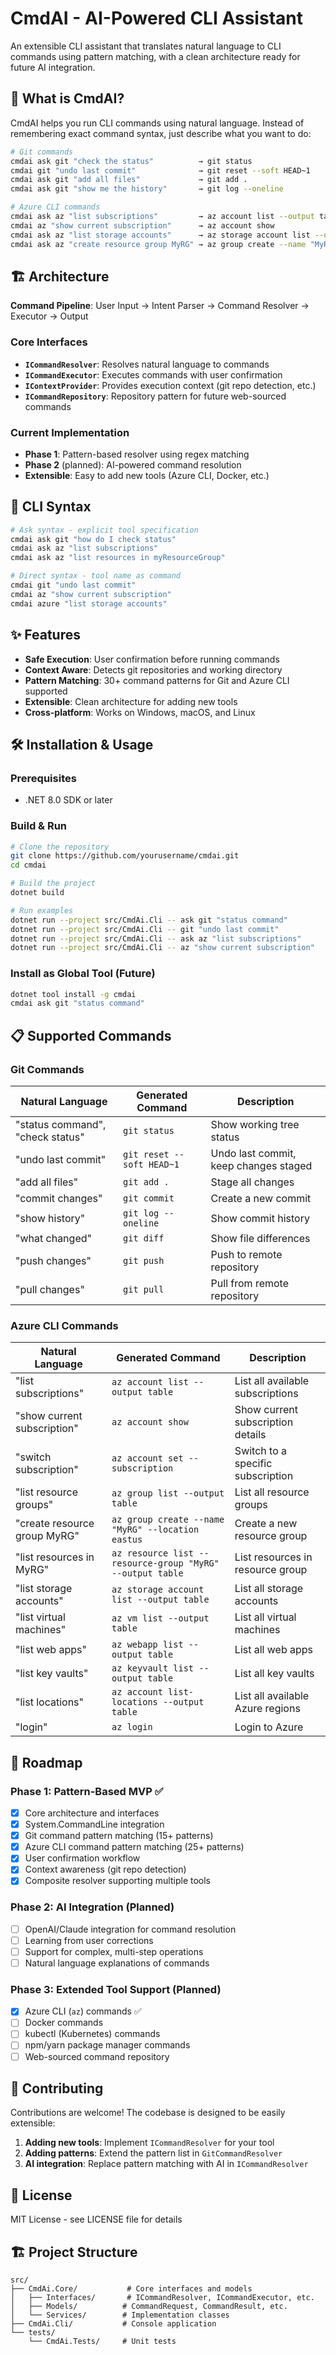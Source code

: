 # CmdAI - AI-Powered CLI Assistant

An extensible CLI assistant that translates natural language to CLI commands using pattern matching, with a clean architecture ready for future AI integration.

## 🚀 What is CmdAI?

CmdAI helps you run CLI commands using natural language. Instead of remembering exact command syntax, just describe what you want to do:

```bash
# Git commands
cmdai ask git "check the status"          → git status
cmdai git "undo last commit"              → git reset --soft HEAD~1  
cmdai ask git "add all files"             → git add .
cmdai ask git "show me the history"       → git log --oneline

# Azure CLI commands
cmdai ask az "list subscriptions"         → az account list --output table
cmdai az "show current subscription"      → az account show
cmdai ask az "list storage accounts"      → az storage account list --output table
cmdai ask az "create resource group MyRG" → az group create --name "MyRG" --location eastus
```

## 🏗️ Architecture

**Command Pipeline**: User Input → Intent Parser → Command Resolver → Executor → Output

### Core Interfaces
- **`ICommandResolver`**: Resolves natural language to commands
- **`ICommandExecutor`**: Executes commands with user confirmation  
- **`IContextProvider`**: Provides execution context (git repo detection, etc.)
- **`ICommandRepository`**: Repository pattern for future web-sourced commands

### Current Implementation
- **Phase 1**: Pattern-based resolver using regex matching
- **Phase 2** (planned): AI-powered command resolution
- **Extensible**: Easy to add new tools (Azure CLI, Docker, etc.)

## 📖 CLI Syntax

```bash
# Ask syntax - explicit tool specification
cmdai ask git "how do I check status"
cmdai ask az "list subscriptions"
cmdai ask az "list resources in myResourceGroup"

# Direct syntax - tool name as command  
cmdai git "undo last commit"
cmdai az "show current subscription"
cmdai azure "list storage accounts"
```

## ✨ Features

- **Safe Execution**: User confirmation before running commands
- **Context Aware**: Detects git repositories and working directory
- **Pattern Matching**: 30+ command patterns for Git and Azure CLI supported
- **Extensible**: Clean architecture for adding new tools
- **Cross-platform**: Works on Windows, macOS, and Linux

## 🛠️ Installation & Usage

### Prerequisites
- .NET 8.0 SDK or later

### Build & Run
```bash
# Clone the repository
git clone https://github.com/yourusername/cmdai.git
cd cmdai

# Build the project
dotnet build

# Run examples
dotnet run --project src/CmdAi.Cli -- ask git "status command"
dotnet run --project src/CmdAi.Cli -- git "undo last commit"
dotnet run --project src/CmdAi.Cli -- ask az "list subscriptions"
dotnet run --project src/CmdAi.Cli -- az "show current subscription"
```

### Install as Global Tool (Future)
```bash
dotnet tool install -g cmdai
cmdai ask git "status command"
```

## 📋 Supported Commands

### Git Commands
| Natural Language | Generated Command | Description |
|------------------|-------------------|-------------|
| "status command", "check status" | `git status` | Show working tree status |
| "undo last commit" | `git reset --soft HEAD~1` | Undo last commit, keep changes staged |
| "add all files" | `git add .` | Stage all changes |
| "commit changes" | `git commit` | Create a new commit |
| "show history" | `git log --oneline` | Show commit history |
| "what changed" | `git diff` | Show file differences |
| "push changes" | `git push` | Push to remote repository |
| "pull changes" | `git pull` | Pull from remote repository |

### Azure CLI Commands
| Natural Language | Generated Command | Description |
|------------------|-------------------|-------------|
| "list subscriptions" | `az account list --output table` | List all available subscriptions |
| "show current subscription" | `az account show` | Show current subscription details |
| "switch subscription" | `az account set --subscription` | Switch to a specific subscription |
| "list resource groups" | `az group list --output table` | List all resource groups |
| "create resource group MyRG" | `az group create --name "MyRG" --location eastus` | Create a new resource group |
| "list resources in MyRG" | `az resource list --resource-group "MyRG" --output table` | List resources in resource group |
| "list storage accounts" | `az storage account list --output table` | List all storage accounts |
| "list virtual machines" | `az vm list --output table` | List all virtual machines |
| "list web apps" | `az webapp list --output table` | List all web apps |
| "list key vaults" | `az keyvault list --output table` | List all key vaults |
| "list locations" | `az account list-locations --output table` | List all available Azure regions |
| "login" | `az login` | Login to Azure |

## 🔮 Roadmap

### Phase 1: Pattern-Based MVP ✅
- [x] Core architecture and interfaces
- [x] System.CommandLine integration  
- [x] Git command pattern matching (15+ patterns)
- [x] Azure CLI command pattern matching (25+ patterns)
- [x] User confirmation workflow
- [x] Context awareness (git repo detection)
- [x] Composite resolver supporting multiple tools

### Phase 2: AI Integration (Planned)
- [ ] OpenAI/Claude integration for command resolution
- [ ] Learning from user corrections
- [ ] Support for complex, multi-step operations
- [ ] Natural language explanations of commands

### Phase 3: Extended Tool Support (Planned)
- [x] Azure CLI (`az`) commands ✅
- [ ] Docker commands
- [ ] kubectl (Kubernetes) commands  
- [ ] npm/yarn package manager commands
- [ ] Web-sourced command repository

## 🤝 Contributing

Contributions are welcome! The codebase is designed to be easily extensible:

1. **Adding new tools**: Implement `ICommandResolver` for your tool
2. **Adding patterns**: Extend the pattern list in `GitCommandResolver`
3. **AI integration**: Replace pattern matching with AI in `ICommandResolver`

## 📄 License

MIT License - see LICENSE file for details

## 🏗️ Project Structure

```
src/
├── CmdAi.Core/           # Core interfaces and models
│   ├── Interfaces/       # ICommandResolver, ICommandExecutor, etc.
│   ├── Models/          # CommandRequest, CommandResult, etc.
│   └── Services/        # Implementation classes
├── CmdAi.Cli/           # Console application
└── tests/
    └── CmdAi.Tests/     # Unit tests
```